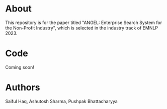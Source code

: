 # About
This repository is for the paper titled "ANGEL: Enterprise Search System for the Non-Profit Industry", which is selected in the industry track of EMNLP 2023.

# Code
Coming soon!

# Authors
Saiful Haq, Ashutosh Sharma, Pushpak Bhattacharyya
